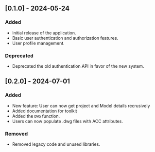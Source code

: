 ## [0.1.0] - 2024-05-24
### Added
- Initial release of the application.
- Basic user authentication and authorization features.
- User profile management.

### Deprecated
- Deprecated the old authentication API in favor of the new system.



## [0.2.0] - 2024-07-01
### Added
- New feature: User can now get project and Model details recrusively
- Added documentation for toolkit
- Added the `DWG` function.
- Users can now populate .dwg files with ACC attributes.

### Removed
- Removed legacy code and unused libraries.
